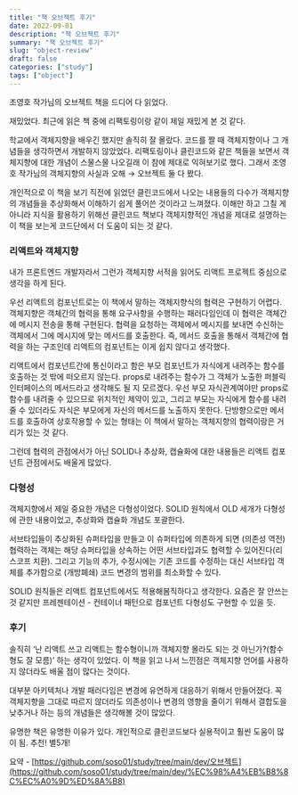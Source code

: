 ```yaml
---
title: "책 오브젝트 후기"
date: 2022-09-01
description: "책 오브젝트 후기"
summary: "책 오브젝트 후기"
slug: "object-review"
draft: false
categories: ["study"]
tags: ["object"]
---
```


조영호 작가님의 오브젝트 책을 드디어 다 읽었다.

재밌었다. 최근에 읽은 책 중에 리팩토링이랑 같이 제일 재밌게 본 것 같다.

학교에서 객체지향을 배우긴 했지만 솔직히 잘 몰랐다. 코드를 짤 때 객체지향이나 그 개념들을 생각하면서 개발하지 않았었다. 리팩토링이나 클린코드와 같은 책들을 보면서 객체지향에 대한 개념이 스물스물 나오길래 이 참에 제대로 익혀보기로 했다. 그래서 조영호 작가님의 객체지향의 사실과 오해 → 오브젝트 둘 다 봤다.

개인적으로 이 책을 보기 직전에 읽었던 클린코드에서 나오는 내용들의 다수가 객체지향의 개념들을 추상화해서 이해하기 쉽게 풀어쓴 것이라고 느껴졌다. 이해만 하고 그칠 게 아니라 지식을 활용하기 위해선 클린코드 책보다 객체지향적인 개념을 제대로 설명하는 이 책을 보는게 코드단에서 더 도움이 되는 것 같다.

### 리액트와 객체지향

내가 프론트엔드 개발자라서 그런가 객체지향 서적을 읽어도 리액트 프로젝트 중심으로 생각을 하게 된다.

우선 리액트의 컴포넌트로는 이 책에서 말하는 객체지향식의 협력은 구현하기 어렵다. 객체지향은 객체간의 협력을 통해 요구사항을 수행하는 패러다임인데 이 협력은 객체간에 메시지 전송을 통해 구현된다. 협력을 요청하는 객체에서 메시지를 보내면 수신하는 객체에서 그에 메시지에 맞는 메서드를 호출한다. 즉, 메서드 호출을 통해서 객체간에 협력을 하는 구조인데 리액트의 컴포넌트는 이게 쉽지 않다고 생각했다.

리액트에서 컴포넌트간에 통신이라고 함은 부모 컴포넌트가 자식에게 내려주는 함수를 호출하는 것 밖에 떠오르지 않는다. props로 내려주는 함수가 그 객체가 노출한 퍼블릭 인터페이스의 메서드라고 생각해도 될 지 모르겠다. 우선 부모 자식관계여야만 props로 함수를 내려줄 수 있으므로 위치적인 제약이 있고, 그리고 부모는 자식에게 함수를 내려줄 수 있더라도 자식은 부모에게 자신의 메서드를 노출하지 못한다. 단방향으로만 메서드를 호출하여 상호작용할 수 있는 형태는 이 책에서 말하는 객체지향의 협력이랑은 거리가 있는 것 같다.

그런데 협력의 관점에서가 아닌 SOLID나 추상화, 캡슐화에 대한 내용들은 리액트 컴포넌트 관점에서도 배울게 많았다.

### 다형성

객체지향에서 제일 중요한 개념은 다형성이었다. SOLID 원칙에서 OLD 세개가 다형성에 관한 내용이었고, 추상화와 캡슐화 개념도 포괄한다.

서브타입들이 추상화된 슈퍼타입을 만들고 이 슈퍼타입에 의존하게 되면 (의존성 역전) 협력하는 객체는 해당 슈퍼타입을 상속하는 어떤 서브타입과도 협력할 수 있어진다(리스코프 치환). 그리고 기능의 추가, 수정시에는 기존 코드를 수정하는 대신 서브타입 객체를 추가함으로 (개방폐쇄) 코드 변경의 범위를 최소화할 수 있다.

SOLID 원칙들은 리액트 컴포넌트에서도 적용해봄직하다고 생각한다. 요즘은 잘 안쓰는 것 같지만 프레젠테이션 - 컨테이너 패턴으로 컴포넌트 다형성도 구현할 수 있을 듯.

### 후기

솔직히 ‘난 리액트 쓰고 리액트는 함수형이니까 객체지향 몰라도 되는 것 아닌가?(함수형도 잘 모름)’ 하는 생각이 있었다. 이 책을 읽고 나서 느낀점은 객체지향 언어를 사용하지 않더라도 배울 점이 많다는 것이다.

대부분 아키텍처나 개발 패러다임은 변경에 유연하게 대응하기 위해서 만들어졌다. 꼭 객체지향을 그대로 따르지 않더라도 의존성이나 변경의 영향을 줄이기 위해서 결합도을 낮추거나 하는 등의 개념들은 생각해볼 것이 많았다.

유명한 책은 유명한 이유가 있다. 개인적으로 클린코드보다 실용적이고 훨씬 도움이 많이 됨. 추천! 별5개!

요약 - [https://github.com/soso01/study/tree/main/dev/오브젝트](https://github.com/soso01/study/tree/main/dev/%EC%98%A4%EB%B8%8C%EC%A0%9D%ED%8A%B8)
